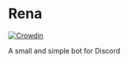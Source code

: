 # Rena
[![Crowdin](https://badges.crowdin.net/rena/localized.svg)](https://crowdin.com)

A small and simple bot for Discord
